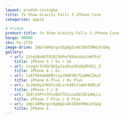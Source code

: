 ```yaml
---
layout: produk-casinghp
title: Tv Show Gravity Falls 3 iPhone Case
categories: apple

# Produk
product-title: Tv Show Gravity Falls 3 iPhone Case
harga: 90000
sku: hn-2739
image-drive: 1Hpl48MqrgvzEp8gIs46JDUd3MmLktGAg
gallery:
  - url: 15feSBsBQT8SQlD6Pef9XUoiAuLbWfPv5
    title: iPhone 5 / 5s / SE
  - url: 1vVqdr359GC9GIpJie8cp30i8yKhGSj_d
    title: iPhone 6 / 6s
  - url: 11A766xGAAKBtceyzBdEVWjfpaWNCZmyS
    title: iPhone 6 Plus / 6s Plus
  - url: 1L1He9y3YW3YczDLzrk48lxtwmt4KBCuF
    title: iPhone 7 / 8
  - url: 1E4l2VPYu7PxzQG5TOiuraZkIQh1AHLLu
    title: iPhone 7 Plus / 8 Plus
  - url: 1Hpl48MqrgvzEp8gIs46JDUd3MmLktGAg
    title: iPhone X
---
```

